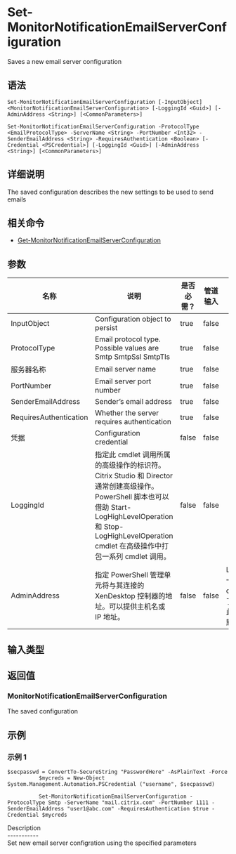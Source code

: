 # Set-MonitorNotificationEmailServerConfiguration

Saves a new email server configuration

## 语法

    Set-MonitorNotificationEmailServerConfiguration [-InputObject] <MonitorNotificationEmailServerConfiguration> [-LoggingId <Guid>] [-AdminAddress <String>] [<CommonParameters>]
    
    Set-MonitorNotificationEmailServerConfiguration -ProtocolType <EmailProtocolType> -ServerName <String> -PortNumber <Int32> -SenderEmailAddress <String> -RequiresAuthentication <Boolean> [-Credential <PSCredential>] [-LoggingId <Guid>] [-AdminAddress <String>] [<CommonParameters>]
    

## 详细说明

The saved configuration describes the new settings to be used to send emails

## 相关命令

- [Get-MonitorNotificationEmailServerConfiguration](Get-MonitorNotificationEmailServerConfiguration.html)

## 参数

| 名称                     | 说明                                                                                                                                                                     | 是否必需？ | 管道输入  | 默认值                                   |
| ---------------------- | ---------------------------------------------------------------------------------------------------------------------------------------------------------------------- | ----- | ----- | ------------------------------------- |
| InputObject            | Configuration object to persist                                                                                                                                        | true  | false |                                       |
| ProtocolType           | Email protocol type. Possible values are Smtp SmtpSsl SmtpTls                                                                                                          | true  | false |                                       |
| 服务器名称                  | Email server name                                                                                                                                                      | true  | false |                                       |
| PortNumber             | Email server port number                                                                                                                                               | true  | false |                                       |
| SenderEmailAddress     | Sender’s email address                                                                                                                                                 | true  | false |                                       |
| RequiresAuthentication | Whether the server requires authentication                                                                                                                             | true  | false |                                       |
| 凭据                     | Configuration credential                                                                                                                                               | false | false |                                       |
| LoggingId              | 指定此 cmdlet 调用所属的高级操作的标识符。 Citrix Studio 和 Director 通常创建高级操作。 PowerShell 脚本也可以借助 Start-LogHighLevelOperation 和 Stop-LogHighLevelOperation cmdlet 在高级操作中打包一系列 cmdlet 调用。 | false | false |                                       |
| AdminAddress           | 指定 PowerShell 管理单元将与其连接的 XenDesktop 控制器的地址。可以提供主机名或 IP 地址。                                                                                                             | false | false | Localhost。一旦有 cmdlet 提供了某个值，此值将变为默认值。 |

## 输入类型

### 

## 返回值

### MonitorNotificationEmailServerConfiguration

The saved configuration

## 示例

### 示例 1

    $secpasswd = ConvertTo-SecureString "PasswordHere" -AsPlainText -Force
              $mycreds = New-Object System.Management.Automation.PSCredential ("username", $secpasswd)
    
              Set-MonitorNotificationEmailServerConfiguration -ProtocolType Smtp -ServerName "mail.citrix.com" -PortNumber 1111 -SenderEmailAddress "user1@abc.com" -RequiresAuthentication $true -Credential $mycreds
    

Description  
\---\---\-----  
Set new email server configration using the specified parameters